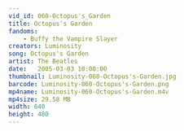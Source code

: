 ```yaml
---
vid_id: 060-Octopus's_Garden
title: Octopus's Garden
fandoms:
    - Buffy the Vampire Slayer
creators: Luminosity
song: Octopus's Garden
artist: The Beatles
date:   2005-03-03 10:00:00
thumbnail: Luminosity-060-Octopus's-Garden.jpg
barcode: Luminosity-060-Octopus's-Garden.png
mp4name: Luminosity-060-Octopus's-Garden.m4v
mp4size: 29.58 MB
width: 640
height: 480
---
```



  